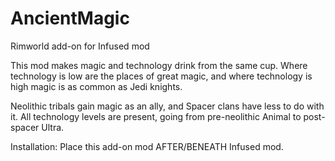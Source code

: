 # AncientMagic
Rimworld add-on for Infused mod

This mod makes magic and technology drink from the same cup. Where technology is low are the places of great magic, and where technology is high magic is as common as Jedi knights.

Neolithic tribals gain magic as an ally, and Spacer clans have less to do with it. All technology levels are present, going from pre-neolithic Animal to post-spacer Ultra.

Installation: Place this add-on mod AFTER/BENEATH Infused mod.
